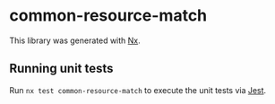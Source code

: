 # common-resource-match

This library was generated with [Nx](https://nx.dev).

## Running unit tests

Run `nx test common-resource-match` to execute the unit tests via [Jest](https://jestjs.io).
